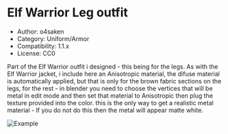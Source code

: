 # Elf Warrior Leg outfit

* Author: o4saken
* Category: Uniform/Armor
* Compatibility: 1.1.x
* License: CC0

Part of the Elf Warrior outfit i designed - this being for the legs.  As with the Elf Warrior jacket, i include here an Anisotropic material, the difuse material is automatically applied, but that is only for the brown fabric sections on the legs, for the rest  - in blender you need to choose the vertices that will be metal in edit mode and then set that material to Anisotropic then plug the texture provided into the color. this is the only way to get a realistic metal material -  If you do not do this then the metal will appear matte white.

![Example](elffullrender.png)

